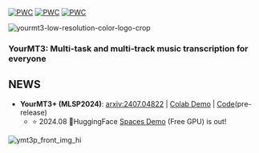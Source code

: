 [![PWC](https://img.shields.io/endpoint.svg?url=https://paperswithcode.com/badge/yourmt3-multi-instrument-music-transcription/multi-instrument-music-transcription-on)](https://paperswithcode.com/sota/multi-instrument-music-transcription-on?p=yourmt3-multi-instrument-music-transcription) [![PWC](https://img.shields.io/endpoint.svg?url=https://paperswithcode.com/badge/yourmt3-multi-instrument-music-transcription/music-transcription-on-slakh2100)](https://paperswithcode.com/sota/music-transcription-on-slakh2100?p=yourmt3-multi-instrument-music-transcription) [![PWC](https://img.shields.io/endpoint.svg?url=https://paperswithcode.com/badge/yourmt3-multi-instrument-music-transcription/drum-transcription-in-music-dtm-on-enst-drums)](https://paperswithcode.com/sota/drum-transcription-in-music-dtm-on-enst-drums?p=yourmt3-multi-instrument-music-transcription)

![yourmt3-low-resolution-color-logo-crop](https://user-images.githubusercontent.com/26891722/204390355-001877a1-d019-46d7-a33c-d3a3adc0743c.png)
### YourMT3: Multi-task and multi-track music transcription for everyone

## NEWS
	
- **YourMT3+ (MLSP2024)**: [arxiv:2407.04822](https://arxiv.org/abs/2407.04822) | [Colab Demo](https://colab.research.google.com/drive/1AgOVEBfZknDkjmSRA7leoa81a2vrnhBG?usp=sharing) | [Code](https://github.com/mimbres/YourMT3/issues/2#issuecomment-2255643217)(pre-release)
  - ⭐️ 2024.08 🤗HuggingFace [Spaces Demo](https://huggingface.co/spaces/mimbres/YourMT3) (Free GPU) is out! 

![ymt3p_front_img_hi](https://github.com/mimbres/YourMT3/assets/26891722/2e152609-5131-4787-8422-8c4a8877fee1)

